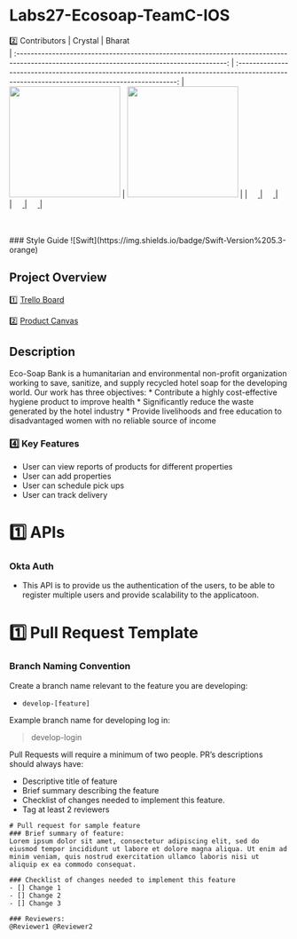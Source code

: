 # Labs27-Ecosoap-TeamC-IOS

2️⃣ Contributors
|                                                      Crystal                                                       |                                                       Bharat                                                                                          
 | :-----------------------------------------------------------------------------------------------------------------------------------------: | :-------------------------------------------------------------------------------------------------------------------------------------------: 
 | [<img src="https://avatars0.githubusercontent.com/u/54729577?s=400&u=a058895a366ef38e4c30c625f5bc0ca5503ad01e&v=4" width = "200" />](https://github.com/CrystalKnightCodes) | [<img src="https://avatars2.githubusercontent.com/u/57078122?s=400&u=00c03d223d2c7c8400bef2dea378606ec83085d7&v=4" width = "200" />](https://github.com/Bharatk2)           |
|                     [<img src="https://github.com/favicon.ico" width="15"> ](https://github.com/CrystalKnightCodes)                      |                   [<img src="https://github.com/favicon.ico" width="15"> ](https://github.com/Bharatk2)                   |      
 | [ <img src="https://static.licdn.com/sc/h/al2o9zrvru7aqj8e1x2rzsrca" width="15"> ](https://www.linkedin.com/in/crystal-knight-codes/) | [ <img src="https://static.licdn.com/sc/h/al2o9zrvru7aqj8e1x2rzsrca" width="15"> ](https://www.linkedin.com/in/bharat-kumar-0356541a4/) | 

 <br>
 <br>
### Style Guide
 ![Swift](https://img.shields.io/badge/Swift-Version%205.3-orange)
 
 ## Project Overview
 1️⃣ [Trello Board](https://trello.com/b/Q1gqZnCA/labs-27-ecosoap-team-c)
 
 2️⃣ [Product Canvas](https://whimsical.com/FHBUkJtoCuWF71Xia3jVZV)

<h2>Description</h2>
Eco-Soap Bank is a humanitarian and environmental non-profit organization working to save, sanitize, and supply recycled hotel soap for the developing world. Our work has three objectives:
   * Contribute a highly cost-effective hygiene product to improve health
   * Significantly reduce the waste generated by the hotel industry
   * Provide livelihoods and free education to disadvantaged women with no reliable source of income

### 4️⃣ Key Features
- User can view reports of products for different properties
- User can add properties
- User can schedule pick ups
- User can track delivery

# 1️⃣ APIs
### Okta Auth
- This API is to provide us the authentication of the users, to be able to register multiple users and provide scalability to the applicatoon.



# 1️⃣ Pull Request Template

### Branch Naming Convention
Create a branch name relevant to the feature you are developing:  
- `develop-[feature]`  

Example branch name for developing log in:
> develop-login  

Pull Requests will require a minimum of two people.
PR’s descriptions should always have:

- Descriptive title of feature
- Brief summary describing the feature
- Checklist of changes needed to implement this feature.
- Tag at least 2 reviewers

```
# Pull request for sample feature
### Brief summary of feature:
Lorem ipsum dolor sit amet, consectetur adipiscing elit, sed do eiusmod tempor incididunt ut labore et dolore magna aliqua. Ut enim ad minim veniam, quis nostrud exercitation ullamco laboris nisi ut aliquip ex ea commodo consequat.

### Checklist of changes needed to implement this feature
- [] Change 1
- [] Change 2
- [] Change 3

### Reviewers: 
@Reviewer1 @Reviewer2
```
